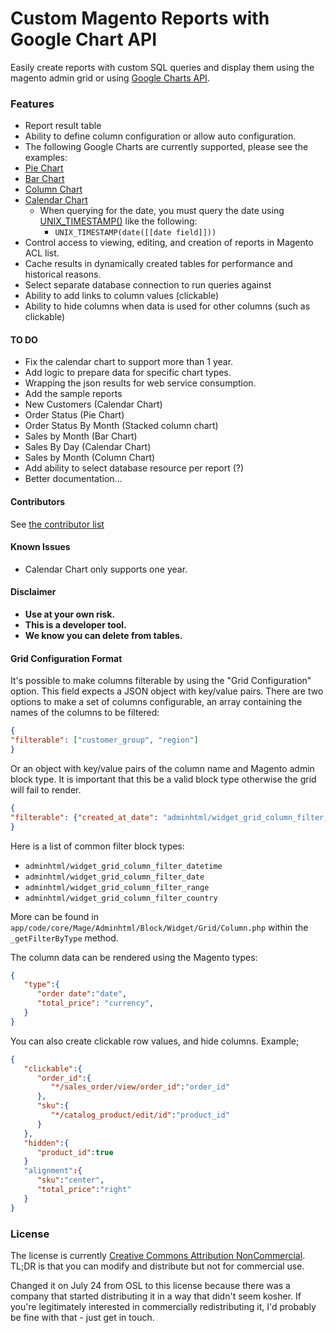 # **Custom Magento Reports with Google Chart API**

Easily create reports with custom SQL queries and display them using the magento admin grid or using [Google Charts API][1].

### **Features**
- Report result table
 -  Ability to define column configuration or allow auto configuration.
- The following Google Charts are currently supported, please see the examples:
 - [Pie Chart][2]
 - [Bar Chart][3]
 - [Column Chart][4]
 - [Calendar Chart][5]
     - When querying for the date, you must query the date using [UNIX_TIMESTAMP()][6] like the following:
         - `UNIX_TIMESTAMP(date([[date field]]))`
- Control access to viewing, editing, and creation of reports in Magento ACL list.
- Cache results in dynamically created tables for performance and historical reasons.
- Select separate database connection to run queries against
- Ability to add links to column values (clickable)
- Ability to hide columns when data is used for other columns (such as clickable)

#### **TO DO**
- Fix the calendar chart to support more than 1 year.
- Add logic to prepare data for specific chart types.
- Wrapping the json results for web service consumption.
- Add the sample reports
 - New Customers (Calendar Chart)
 - Order Status (Pie Chart)
 - Order Status By Month (Stacked column chart)
 - Sales by Month (Bar Chart)
 - Sales By Day (Calendar Chart)
 - Sales by Month (Column Chart)
- Add ability to select database resource per report (?)
- Better documentation...

#### **Contributors**
See [the contributor list](https://github.com/kalenjordan/custom-reports/graphs/contributors)

#### **Known Issues**
- Calendar Chart only supports one year.

#### **Disclaimer**
 - **Use at your own risk.**
 - **This is a developer tool.**
 - **We know you can delete from tables.**

#### **Grid Configuration Format**

It's possible to make columns filterable by using the "Grid Configuration" option. This field expects a JSON object with key/value pairs.
There are two options to make a set of columns configurable, an array containing the names of the columns to be filtered:

```json
{
"filterable": ["customer_group", "region"]
}
```

Or an object with key/value pairs of the column name and Magento admin block type. It is important that this be a valid block type otherwise the grid will fail to render.

```json
{
"filterable": {"created_at_date": "adminhtml/widget_grid_column_filter_date"}
}
```
Here is a list of common filter block types:
* `adminhtml/widget_grid_column_filter_datetime`
* `adminhtml/widget_grid_column_filter_date`
* `adminhtml/widget_grid_column_filter_range`
* `adminhtml/widget_grid_column_filter_country`

More can be found in `app/code/core/Mage/Adminhtml/Block/Widget/Grid/Column.php` within the `_getFilterByType` method.

The column data can be rendered using the Magento types:

```json
{  
   "type":{  
      "order date":"date",
      "total_price": "currency",
   }
}
```

You can also create clickable row values, and hide columns. Example;

```json
{  
   "clickable":{  
      "order_id":{  
         "*/sales_order/view/order_id":"order_id"
      },
      "sku":{  
         "*/catalog_product/edit/id":"product_id"
      }
   },
   "hidden":{  
      "product_id":true
   }
   "alignment":{  
      "sku":"center",
      "total_price":"right"
   }
}
```

### License
The license is currently <a href="https://tldrlegal.com/license/creative-commons-attribution-noncommercial-(cc-nc)#summary">Creative Commons Attribution NonCommercial</a>.  TL;DR is that you can modify and distribute but not for commercial use.

Changed it on July 24 from OSL to this license because there was a company that started distributing it in a way that didn't seem kosher.  If you're legitimately interested in commercially redistributing it, I'd probably be fine with that - just get in touch.

####

  [1]: https://developers.google.com/chart/
  [2]: https://developers.google.com/chart/interactive/docs/gallery/piechart
  [3]: https://developers.google.com/chart/interactive/docs/gallery/barchart
  [4]: https://developers.google.com/chart/interactive/docs/gallery/columnchart
  [5]: https://developers.google.com/chart/interactive/docs/gallery/calendar
  [6]: http://dev.mysql.com/doc/refman/5.1/en/date-and-time-functions.html#function_unix-timestamp
